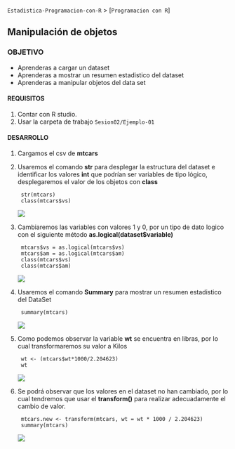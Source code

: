 `Estadistica-Programacion-con-R` > [`Programacion con R`] 
## Manipulación de objetos

### OBJETIVO
- Aprenderas a cargar un dataset
- Aprenderas a mostrar un resumen estadistico del dataset
- Aprenderas a manipular objetos del data set

#### REQUISITOS
1. Contar con R studio.
1. Usar la carpeta de trabajo `Sesion02/Ejemplo-01`

#### DESARROLLO


1. Cargamos el csv de **mtcars**  


2. Usaremos el comando **str** para desplegar la estructura del dataset e identificar los valores **int** que podrían ser variables de tipo lógico, desplegaremos el valor de los objetos con **class**
	
		str(mtcars)
		class(mtcars$vs)
	
 	![](img/3.png)
 	
3. Cambiaremos las variables con valores 1 y 0, por un tipo de dato logico con el siguiente método **as.logical(dataset$variable)**

	
		mtcars$vs = as.logical(mtcars$vs)
		mtcars$am = as.logical(mtcars$am)
		class(mtcars$vs)
		class(mtcars$am)
	
	![](img/4.png)
	
4. Usaremos el comando **Summary** para mostrar un resumen estadistico del DataSet	
		
		summary(mtcars)
		
	
	![](img/5.png)
	
5. Como podemos observar la variable **wt** se encuentra en libras, por lo cual transformaremos su valor a Kilos
	
		wt <- (mtcars$wt*1000/2.204623)
		wt
	
	![](img/6.png)
	
	
6. Se podrá observar que los valores en el dataset no han cambiado, por lo cual tendremos que usar el **transform()** para realizar adecuadamente el cambio de valor.

		mtcars.new <- transform(mtcars, wt = wt * 1000 / 2.204623)
		summary(mtcars)
	
	![](img/6.png)

